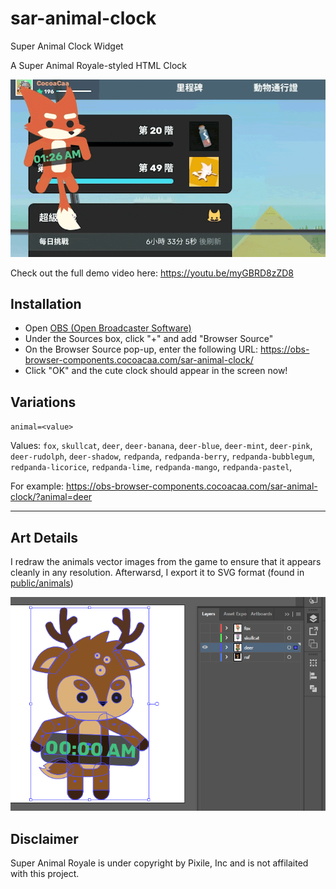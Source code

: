 # sar-animal-clock

Super Animal Clock Widget

A Super Animal Royale-styled HTML Clock

![Demo video](docs/sar-animal-clock-demo.gif)

Check out the full demo video here: https://youtu.be/myGBRD8zZD8

## Installation

- Open [OBS (Open Broadcaster Software)](https://obsproject.com/)
- Under the Sources box, click "+" and add "Browser Source"
- On the Browser Source pop-up, enter the following URL:
  https://obs-browser-components.cocoacaa.com/sar-animal-clock/
- Click "OK" and the cute clock should appear in the screen now!

## Variations

`animal=<value>`

Values: `fox`, `skullcat`, `deer`, `deer-banana`, `deer-blue`, `deer-mint`, `deer-pink`, `deer-rudolph`, `deer-shadow`, `redpanda`, `redpanda-berry`, `redpanda-bubblegum`, `redpanda-licorice`, `redpanda-lime`, `redpanda-mango`, `redpanda-pastel`,

For example: https://obs-browser-components.cocoacaa.com/sar-animal-clock/?animal=deer

- - -

## Art Details

I redraw the animals vector images from the game to ensure that it appears cleanly in any resolution. Afterwarsd, I export it to SVG format (found in [public/animals](public/animals))

![Redraw animal in vector](docs/vector-animal-in-adobe-ai.png)

## Disclaimer

Super Animal Royale is under copyright by Pixile, Inc and is not affilaited with this project.
